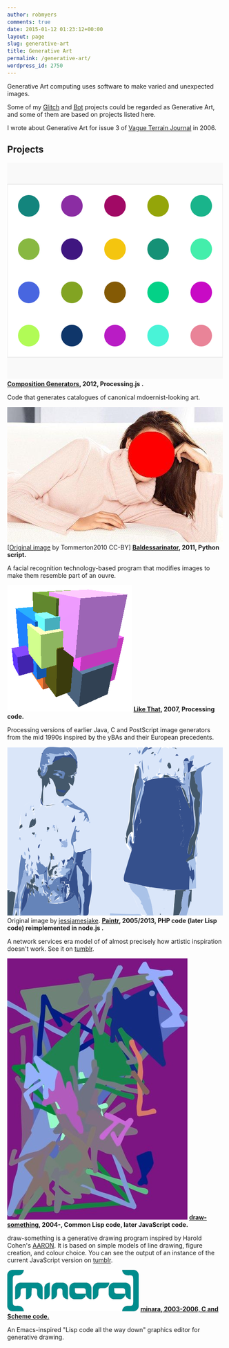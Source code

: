 ```yaml
---
author: robmyers
comments: true
date: 2015-01-12 01:23:12+00:00
layout: page
slug: generative-art
title: Generative Art
permalink: /generative-art/
wordpress_id: 2750
---
```


Generative Art computing uses software to make varied and unexpected images.

Some of my [Glitch](/glitch-aesthetics/) and [Bot](/artbots/) projects could be regarded as Generative Art, and some of them are based on projects listed here.

I wrote about Generative Art for issue 3 of [Vague Terrain Journal](http://vagueterrain.net/vt-journal) in 2006.


## Projects


![](/assets/2013/05/spots.png)
**[Composition Generators](/composition-generators/), 2012, Processing.js .**

Code that generates catalogues of canonical mdoernist-looking art.



![balderassinator](/assets/2013/12/balderassinated.jpeg)
[[Original image](https://secure.flickr.com/photos/58842866@N08/5388143519/) by Tommerton2010 CC-BY]
**[Baldessarinator]( /baldessarinator/), 2011, Python script.**

A facial recognition technology-based program that modifies images to make them resemble part of an ouvre.



![](/assets/2013/12/citizens.png)
**[Like That](/like-that/), 2007, Processing code.**

Processing versions of earlier Java, C and PostScript image generators from the mid 1990s inspired by the yBAs and their European precedents.



![paintr image 804](/assets/2013/12/804.png)
Original image by [jessjamesjake](http://farm4.static.flickr.com/3545/5844177462_7cda7b7b20.jpg).
**[Paintr](/paintr/), 2005/2013, PHP code (later Lisp code) reimplemented in node.js .**

A network services era model of of almost precisely how artistic inspiration doesn't work. See it on [tumblr](http://paintr-rebooted.tumblr.com/).



![draw-something](/assets/2013/12/draw-something-image.jpg)
**[draw-something]( /draw-something/), 2004-, Common Lisp code, later JavaScript code.**

draw-something is a generative drawing program inspired by Harold Cohen's [AARON](http://www.aaronshome.com/aaron/). It is based on simple models of line drawing, figure creation, and colour choice. You can see the output of an instance of the current JavaScript version on [tumblr](http://draw-something-rebooted.tumblr.com/).



[![minara](/assets/2012/07/minara.gif)](/assets/2012/07/minara.gif)
**[minara, 2003-2006, C and Scheme code.](/minara/)**

An Emacs-inspired "Lisp code all the way down" graphics editor for generative drawing.
